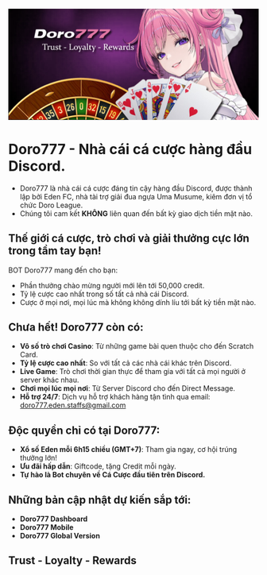 ![alt text](https://github.com/doro-777/.github/blob/main/banner.png?raw=true)
# Doro777 - Nhà cái cá cược hàng đầu Discord.
- Doro777 là nhà cái cá cược đáng tin cậy hàng đầu Discord, được thành lập bởi Eden FC, nhà tài trợ giải đua ngựa Uma Musume, kiêm đơn vị tổ chức Doro League.
- Chúng tôi cam kết **KHÔNG** liên quan đến bất kỳ giao dịch tiền mặt nào.

## Thế giới cá cược, trò chơi và giải thưởng cực lớn trong tầm tay bạn!

BOT Doro777 mang đến cho bạn:

* Phần thưởng chào mừng người mới lên tới 50,000 credit.
* Tỷ lệ cược cao nhất trong số tất cả nhà cái Discord.
* Cược ở mọi nơi, mọi lúc mà không không dính líu tới bất kỳ tiền mặt nào.

## Chưa hết! Doro777 còn có:

* **Vô số trò chơi Casino**: Từ những game bài quen thuộc cho đến Scratch Card.
* **Tỷ lệ cược cao nhất**: So với tất cả các nhà cái khác trên Discord.
* **Live Game**: Trò chơi thời gian thực để tham gia với tất cả mọi người ở server khác nhau.
* **Chơi mọi lúc mọi nơi**: Từ Server Discord cho đến Direct Message.
* **Hỗ trợ 24/7**: Dịch vụ hỗ trợ khách hàng tận tình qua email: doro777.eden.staffs@gmail.com

## Độc quyền chỉ có tại Doro777:

* **Xổ số Eden mỗi 6h15 chiều (GMT+7)**: Tham gia ngay, cơ hội trúng thưởng lớn! 
* **Ưu đãi hấp dẫn**: Giftcode, tặng Credit mỗi ngày.
* **Tự hào là Bot chuyên về Cá Cược đầu tiên trên Discord.**

## Những bản cập nhật dự kiến sắp tới:
- **Doro777 Dashboard**
- **Doro777 Mobile**
- **Doro777 Global Version**

## Trust - Loyalty - Rewards
